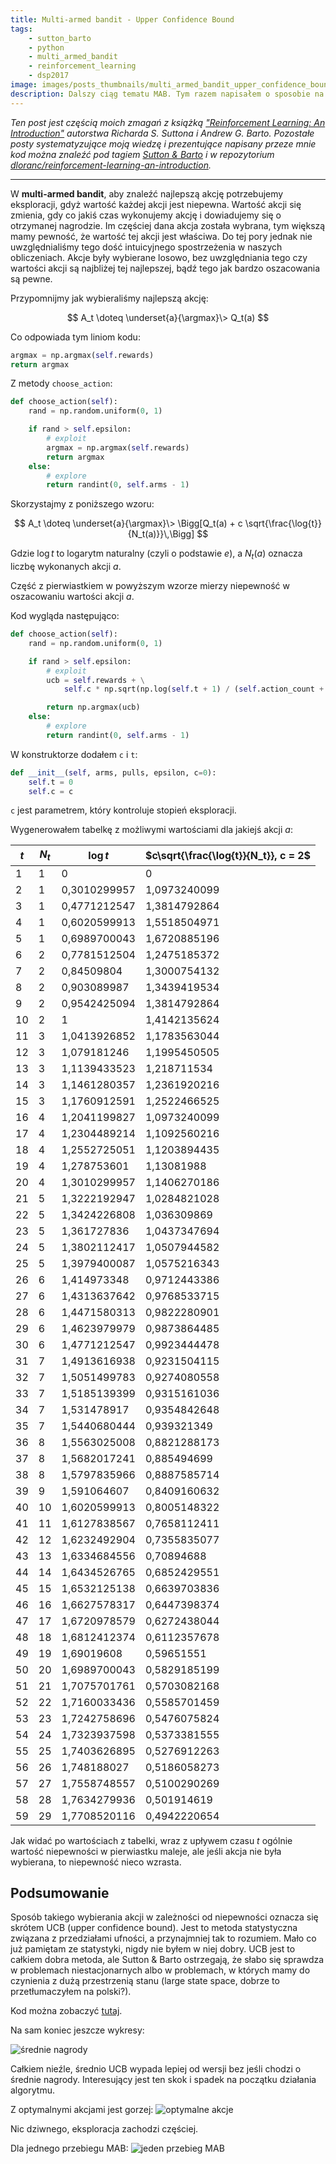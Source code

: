 ```yaml
---
title: Multi-armed bandit - Upper Confidence Bound
tags:
    - sutton_barto
    - python
    - multi_armed_bandit
    - reinforcement_learning
    - dsp2017
image: images/posts_thumbnails/multi_armed_bandit_upper_confidence_bound.png
description: Dalszy ciąg tematu MAB. Tym razem napisałem o sposobie na optymalizację eksploracji.
---
```

*Ten post jest częścią moich zmagań z książką ["Reinforcement Learning: An Introduction"](http://incompleteideas.net/sutton/book/the-book-2nd.html) autorstwa Richarda S. Suttona i Andrew G. Barto. Pozostałe posty systematyzujące moją wiedzę i prezentujące napisany przeze mnie kod można znaleźć pod tagiem [Sutton & Barto](/tagi/sutton-and-barto) i w repozytorium [dloranc/reinforcement-learning-an-introduction](https://github.com/dloranc/reinforcement-learning-an-introduction).*

---

W **multi-armed bandit**, aby znaleźć najlepszą akcję potrzebujemy eksploracji, gdyż wartość każdej akcji jest niepewna. Wartość akcji się zmienia, gdy co jakiś czas wykonujemy akcję i dowiadujemy się o otrzymanej nagrodzie. Im częściej dana akcja została wybrana, tym większą mamy pewność, że wartość tej akcji jest właściwa. Do tej pory jednak nie uwzględnialiśmy tego dość intuicyjnego spostrzeżenia w naszych obliczeniach. Akcje były wybierane losowo, bez uwzględniania tego czy wartości akcji są najbliżej tej najlepszej, bądź tego jak bardzo oszacowania są pewne.

<!-- truncate -->

Przypomnijmy jak wybieraliśmy najlepszą akcję:

$$ A_t \doteq \underset{a}{\argmax}\> Q_t(a) $$


Co odpowiada tym liniom kodu:

```Python
argmax = np.argmax(self.rewards)
return argmax
```

Z metody `choose_action`:

```Python
def choose_action(self):
    rand = np.random.uniform(0, 1)

    if rand > self.epsilon:
        # exploit
        argmax = np.argmax(self.rewards)
        return argmax
    else:
        # explore
        return randint(0, self.arms - 1)
```

Skorzystajmy z poniższego wzoru:

$$ A_t \doteq \underset{a}{\argmax}\> \Bigg[Q_t(a) + c \sqrt{\frac{\log{t}}{N_t(a)}}\,\Bigg] $$

Gdzie $\log{t}$ to logarytm naturalny (czyli o podstawie $e$), a $N_t(a)$ oznacza liczbę wykonanych akcji $a$.

Część z pierwiastkiem w powyższym wzorze mierzy niepewność w oszacowaniu wartości akcji $a$.

Kod wygląda następująco:

```Python
def choose_action(self):
    rand = np.random.uniform(0, 1)

    if rand > self.epsilon:
        # exploit
        ucb = self.rewards + \
            self.c * np.sqrt(np.log(self.t + 1) / (self.action_count + 1))

        return np.argmax(ucb)
    else:
        # explore
        return randint(0, self.arms - 1)
```

W konstruktorze dodałem `c` i `t`:

```Python
def __init__(self, arms, pulls, epsilon, c=0):
    self.t = 0
    self.c = c
```

`c` jest parametrem, który kontroluje stopień eksploracji.

Wygenerowałem tabelkę z możliwymi wartościami dla jakiejś akcji $a$:

| $t$  | $N_t$ | $\log{t}$ | $c\sqrt{\frac{\log{t}}{N_t}}, c = 2$ |
|----|-----|--------------|----------------|
| 1  | 1   | 0            | 0              |
| 2  | 1   | 0,3010299957 | 1,0973240099   |
| 3  | 1   | 0,4771212547 | 1,3814792864   |
| 4  | 1   | 0,6020599913 | 1,5518504971   |
| 5  | 1   | 0,6989700043 | 1,6720885196   |
| 6  | 2   | 0,7781512504 | 1,2475185372   |
| 7  | 2   | 0,84509804   | 1,3000754132   |
| 8  | 2   | 0,903089987  | 1,3439419534   |
| 9  | 2   | 0,9542425094 | 1,3814792864   |
| 10 | 2   | 1            | 1,4142135624   |
| 11 | 3   | 1,0413926852 | 1,1783563044   |
| 12 | 3   | 1,079181246  | 1,1995450505   |
| 13 | 3   | 1,1139433523 | 1,218711534    |
| 14 | 3   | 1,1461280357 | 1,2361920216   |
| 15 | 3   | 1,1760912591 | 1,2522466525   |
| 16 | 4   | 1,2041199827 | 1,0973240099   |
| 17 | 4   | 1,2304489214 | 1,1092560216   |
| 18 | 4   | 1,2552725051 | 1,1203894435   |
| 19 | 4   | 1,278753601  | 1,13081988     |
| 20 | 4   | 1,3010299957 | 1,1406270186   |
| 21 | 5   | 1,3222192947 | 1,0284821028   |
| 22 | 5   | 1,3424226808 | 1,036309869    |
| 23 | 5   | 1,361727836  | 1,0437347694   |
| 24 | 5   | 1,3802112417 | 1,0507944582   |
| 25 | 5   | 1,3979400087 | 1,0575216343   |
| 26 | 6   | 1,414973348  | 0,9712443386   |
| 27 | 6   | 1,4313637642 | 0,9768533715   |
| 28 | 6   | 1,4471580313 | 0,9822280901   |
| 29 | 6   | 1,4623979979 | 0,9873864485   |
| 30 | 6   | 1,4771212547 | 0,9923444478   |
| 31 | 7   | 1,4913616938 | 0,9231504115   |
| 32 | 7   | 1,5051499783 | 0,9274080558   |
| 33 | 7   | 1,5185139399 | 0,9315161036   |
| 34 | 7   | 1,531478917  | 0,9354842648   |
| 35 | 7   | 1,5440680444 | 0,939321349    |
| 36 | 8   | 1,5563025008 | 0,8821288173   |
| 37 | 8   | 1,5682017241 | 0,885494699    |
| 38 | 8   | 1,5797835966 | 0,8887585714   |
| 39 | 9   | 1,591064607  | 0,8409160632   |
| 40 | 10  | 1,6020599913 | 0,8005148322   |
| 41 | 11  | 1,6127838567 | 0,7658112411   |
| 42 | 12  | 1,6232492904 | 0,7355835077   |
| 43 | 13  | 1,6334684556 | 0,70894688     |
| 44 | 14  | 1,6434526765 | 0,6852429551   |
| 45 | 15  | 1,6532125138 | 0,6639703836   |
| 46 | 16  | 1,6627578317 | 0,6447398374   |
| 47 | 17  | 1,6720978579 | 0,6272438044   |
| 48 | 18  | 1,6812412374 | 0,6112357678   |
| 49 | 19  | 1,69019608   | 0,59651551     |
| 50 | 20  | 1,6989700043 | 0,5829185199   |
| 51 | 21  | 1,7075701761 | 0,5703082168   |
| 52 | 22  | 1,7160033436 | 0,5585701459   |
| 53 | 23  | 1,7242758696 | 0,5476075824   |
| 54 | 24  | 1,7323937598 | 0,5373381555   |
| 55 | 25  | 1,7403626895 | 0,5276912263   |
| 56 | 26  | 1,748188027  | 0,5186058273   |
| 57 | 27  | 1,7558748557 | 0,5100290269   |
| 58 | 28  | 1,7634279936 | 0,501914619    |
| 59 | 29  | 1,7708520116 | 0,4942220654   |

Jak widać po wartościach z tabelki, wraz z upływem czasu $t$ ogólnie wartość niepewności w pierwiastku maleje, ale jeśli akcja nie była wybierana, to niepewność nieco wzrasta.

## Podsumowanie

Sposób takiego wybierania akcji w zależności od niepewności oznacza się skrótem UCB (upper confidence bound). Jest to metoda statystyczna związana z przedziałami ufności, a przynajmniej tak to rozumiem. Mało co już pamiętam ze statystyki, nigdy nie byłem w niej dobry. UCB jest to całkiem dobra metoda, ale Sutton & Barto ostrzegają, że słabo się sprawdza w problemach niestacjonarnych albo w problemach, w których mamy do czynienia z dużą przestrzenią stanu (large state space, dobrze to przetłumaczyłem na polski?).

Kod można zobaczyć [tutaj](https://github.com/dloranc/reinforcement-learning-an-introduction/blob/master/01_multi_arm_bandits/05_ucb.py).

Na sam koniec jeszcze wykresy:

![średnie nagrody](/images/posts/multi_armed_bandit_upper_confidence_bound/05_average_reward.png)

Całkiem nieźle, średnio UCB wypada lepiej od wersji bez jeśli chodzi o średnie nagrody. Interesujący jest ten skok i spadek na początku działania algorytmu.

Z optymalnymi akcjami jest gorzej:
![optymalne akcje](/images/posts/multi_armed_bandit_upper_confidence_bound/05_optimal_action.png)

Nic dziwnego, eksploracja zachodzi częściej.

Dla jednego przebiegu MAB:
![jeden przebieg MAB](/images/posts/multi_armed_bandit_upper_confidence_bound/05_rewards.png)

